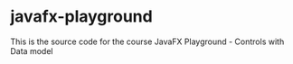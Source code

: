 # javafx-playground

This is the source code for the course JavaFX Playground - Controls with Data model
